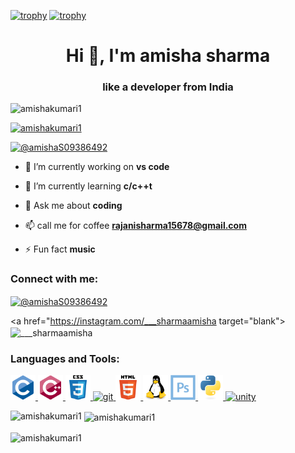 [![trophy](https://github-profile-trophy.vercel.app/vishalkuamr=ryo-ma)](https://github.com/ryo-ma/github-profile-trophy)
[![trophy](https://github-profile-trophy.vercel.app/vishalkuamr=ryo-ma&theme=onedark)](https://github.com/ryo-ma/github-profile-trophy)
<h1 align="center">Hi 👋, I'm amisha sharma</h1>
<h3 align="center">like a developer from India</h3>

<p align="left"> <img src="https://komarev.com/ghpvc/?username=amishakumari1&label=Profile%20views&color=0e75b6&style=flat" alt="amishakumari1" /> </p>

<p align="left"> <a href="https://github.com/ryo-ma/github-profile-trophy"><img src="https://github-profile-trophy.vercel.app/?username=amishakumari" alt="amishakumari1" /></a> </p>

<p align="left"> <a href="https://twitter.com/@amishaS09386492/target="blank"><img src="https://img.shields.io/twitter/follow/vishalk43076587?logo=twitter&style=for-the-badge" alt="@amishaS09386492" /></a> </p>

- 🔭 I’m currently working on **vs code**

- 🌱 I’m currently learning **c/c++t**

- 💬 Ask me about **coding**

- 📫 call me for coffee **rajanisharma15678@gmail.com**

- ⚡ Fun fact **music**

<h3 align="left">Connect with me:</h3>
<p align="left">
<a href="https://twitter.com/@amishaS09386492" target="blank"><img align="center" src="https://raw.githubusercontent.com/rahuldkjain/github-profile-readme-generator/neutral-icons/src/images/icons/Social/twitter.svg" alt="@amishaS09386492" height="30" width="40" /></a>

<a href="https://instagram.com/___sharmaamisha target="blank"><img align="center" src="https://raw.githubusercontent.com/rahuldkjain/github-profile-readme-generator/neutral-icons/src/images/icons/Social/instagram.svg" alt="___sharmaamisha" height="30" width="40" /></a>
</p>

<h3 align="left">Languages and Tools:</h3>
<p align="left"> <a href="https://www.cprogramming.com/" target="_blank"> <img src="https://raw.githubusercontent.com/devicons/devicon/master/icons/c/c-original.svg" alt="c" width="40" height="40"/> </a> <a href="https://www.w3schools.com/cpp/" target="_blank"> <img src="https://raw.githubusercontent.com/devicons/devicon/master/icons/cplusplus/cplusplus-original.svg" alt="cplusplus" width="40" height="40"/> </a> <a href="https://www.w3schools.com/css/" target="_blank"> <img src="https://raw.githubusercontent.com/devicons/devicon/master/icons/css3/css3-original-wordmark.svg" alt="css3" width="40" height="40"/> </a> <a href="https://git-scm.com/" target="_blank"> <img src="https://www.vectorlogo.zone/logos/git-scm/git-scm-icon.svg" alt="git" width="40" height="40"/> </a> <a href="https://www.w3.org/html/" target="_blank"> <img src="https://raw.githubusercontent.com/devicons/devicon/master/icons/html5/html5-original-wordmark.svg" alt="html5" width="40" height="40"/> </a> <a href="https://www.linux.org/" target="_blank"> <img src="https://raw.githubusercontent.com/devicons/devicon/master/icons/linux/linux-original.svg" alt="linux" width="40" height="40"/> </a> <a href="https://www.photoshop.com/en" target="_blank"> <img src="https://raw.githubusercontent.com/devicons/devicon/master/icons/photoshop/photoshop-line.svg" alt="photoshop" width="40" height="40"/> </a> <a href="https://www.python.org" target="_blank"> <img src="https://raw.githubusercontent.com/devicons/devicon/master/icons/python/python-original.svg" alt="python" width="40" height="40"/> </a> <a href="https://unity.com/" target="_blank"> <img src="https://www.vectorlogo.zone/logos/unity3d/unity3d-icon.svg" alt="unity" width="40" height="40"/> </a> </p>

<p><img align="left" src="https://github-readme-stats.vercel.app/api/top-langs?username=amishakumari1ns=true&locale=en&layout=compact" alt="amishakumari1" /></p>

<p>&nbsp;<img align="center" src="https://github-readme-stats.vercel.app/api?username=amishakumari1&show_icons=true&locale=en" alt="amishakumari1" /></p>

<p><img align="center" src="https://github-readme-streak-stats.herokuapp.com/?user=amishakumari1&" alt="amishakumari1" /></p>

